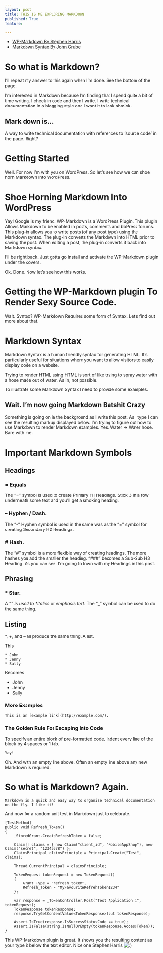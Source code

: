 ```yaml
---
layout: post
title: THIS IS ME EXPLORING MARKDOWN
published: True
feature: 

---
```


*   [WP-Markdown By Stephen Harris](https://wordpress.org/plugins/wp-markdown/)
*   [Markdown Syntax By John Grube](http://daringfireball.net/projects/markdown/syntax)

# So what is Markdown?

I’ll repeat my answer to this again when I’m done. See the bottom of the page.

I’m interested in Markdown because I’m finding that I spend quite a bit of time writing. I check in code and then I write. I write technical documentation in a blogging style and I want it to look shmick.

## Mark down is…

A way to write technical documentation with references to ‘source code’ in the page. Right?

# Getting Started

Well. For now I’m with you on WordPress. So let’s see how we can shoe horn Markdown into WordPress.

# Shoe Horning Markdown Into WordPress

Yay! Google is my friend. WP-Markdown is a WordPress Plugin. This plugin Allows Markdown to be enabled in posts, comments and bbPress forums. This plug-in allows you to write posts (of any post type) using the Markdown syntax. The plug-in converts the Markdown into HTML prior to saving the post. When editing a post, the plug-in converts it back into Markdown syntax.

I’ll be right back. Just gotta go install and activate the WP-Markdown plugin under the covers.

Ok. Done. Now let’s see how this works.

# Getting the WP-Markdown plugin To Render Sexy Source Code.

Wait. Syntax? WP-Markdown Requires some form of Syntax. Let’s find out more about that.

# Markdown Syntax

Markdown Syntax is a human friendly syntax for generating HTML. It’s particularly useful for situations where you want to allow visitors to easily display code on a website.

Trying to render HTML using HTML is sort of like trying to spray water with a hose made out of water. As in, not possible.

To illustrate some Markdown Syntax I need to provide some examples.

## Wait. I’m now going Markdown Batshit Crazy

Something is going on in the background as I write this post. As I type I can see the resulting markup displayed below. I’m trying to figure out how to use Markdown to render Markdown examples. Yes. Water -> Water hose. Bare with me.

# Important Markdown Symbols

## Headings

### = Equals.

The “=” symbol is used to create Primary H1 Headings. Stick 3 in a row underneath some text and you’ll get a smoking heading.

### – Hyphen / Dash.

The “-” Hyphen symbol is used in the same was as the “=” symbol for creating Secondary H2 Headings.

### # Hash.

The “#” symbol is a more flexible way of creating headings. The more hashes you add the smaller the heading. “###” becomes a Sub-Sub H3 Heading. As you can see. I’m going to town with my Headings in this post.

## Phrasing

### * Star.

A “_” is used to *italics_ or _emphasis text_. The “_” symbol can be used to do the same thing.

## Listing

*, +, and – all produce the same thing. A list.

This

    * John
    * Jenny
    * Sally

Becomes

*   John
*   Jenny
*   Sally

### More Examples

    This is an [example link](http://example.com/).

### The Golden Rule For Escaping Into Code

To specify an entire block of pre-formatted code, indent every line of the block by 4 spaces or 1 tab.

    Yay!

Oh. And with an empty line above. Often an empty line above any new Markdown is required.

# So what is Markdown? Again.

    Markdown is a quick and easy way to organise technical documentation on the fly. I like it!

And now for a random unit test in Markdown just to celebrate.

    [TestMethod]
    public void Refresh_Token()
    {
        _StoredGrant.CreateRefreshToken = false;

        Claim[] claims = { new Claim("client_id", "MobileAppShop"), new Claim("secret", "12345678") };
        ClaimsPrincipal claimsPrinciple = Principal.Create("Test", claims);

        Thread.CurrentPrincipal = claimsPrinciple;

        TokenRequest tokenRequest = new TokenRequest()
        {
            Grant_Type = "refresh_token",
            Refresh_Token = "MyFavouriteRefrehToken1234"
        };

        var response = _TokenController.Post("Test Application 1", tokenRequest);
        TokenResponse tokenResponse;
        response.TryGetContentValue<TokenResponse>(out tokenResponse);

        Assert.IsTrue(response.IsSuccessStatusCode == true);
        Assert.IsFalse(string.IsNullOrEmpty(tokenResponse.AccessToken));
    }

This WP-Markdown plugin is great. It shows you the resulting content as your type it below the text editor. Nice one Stephen Harris ![:)](http://www.kahneraja.com/wp-includes/images/smilies/simple-smile.png)